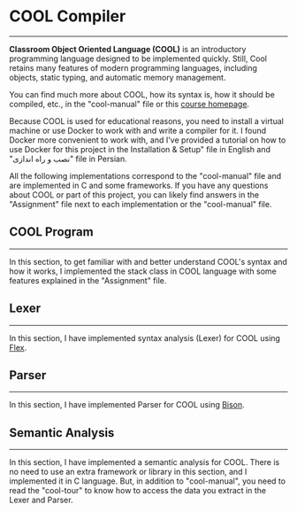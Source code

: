 # COOL Compiler
---

**Classroom Object Oriented Language (COOL)** is an introductory programming language designed to be implemented quickly. Still, Cool retains many features of modern programming languages, including objects, static typing, and automatic memory management.

You can find much more about COOL, how its syntax is, how it should be compiled, etc., in the "cool-manual" file or this [course homepage](https://web.stanford.edu/class/cs143/).

Because COOL is used for educational reasons, you need to install a virtual machine or use Docker to work with and write a compiler for it. I found Docker more convenient to work with, and I've provided a tutorial on how to use Docker for this project in the Installation & Setup" file in English and "نصب و راه اندازی" file in Persian.

All the following implementations correspond to the "cool-manual" file and are implemented in C and some frameworks. If you have any questions about COOL or part of this project, you can likely find answers in the "Assignment" file next to each implementation or the "cool-manual" file.

## COOL Program
---

In this section, to get familiar with and better understand COOL's syntax and how it works, I implemented the stack class in COOL language with some features explained in the "Assignment" file.

## Lexer
---

In this section, I have implemented syntax analysis (Lexer) for COOL using [Flex](https://westes.github.io/flex/manual/).

## Parser
---

In this section, I have implemented Parser for COOL using [Bison](https://www.gnu.org/software/bison/manual/html_node/index.html).

## Semantic Analysis
___

In this section, I have implemented a semantic analysis for COOL. There is no need to use an extra framework or library in this section, and I implemented it in C language. But, in addition to "cool-manual", you need to read the "cool-tour" to know how to access the data you extract in the Lexer and Parser.